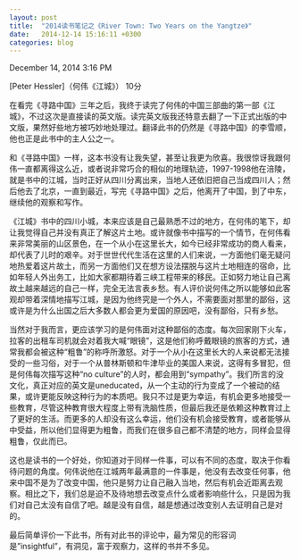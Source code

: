 ```yaml
---
layout: post
title:  "2014读书笔记之《River Town: Two Years on the Yangtze》"
date:   2014-12-14 15:16:11 +0300
categories: blog
---
```

December 14, 2014 3:16 PM

[Peter Hessler]<River Town: Two Years on the Yangtze>（何伟《江城》） 10分

在看完《寻路中国》三年之后，我终于读完了何伟的中国三部曲的第一部《江城》，不过这次是直接读的英文版。读完英文版我还特意去翻了一下正式出版的中文版，果然好些地方被巧妙地处理过。翻译此书的仍然是《寻路中国》的李雪顺，他也正是此书中的主人公之一。

和《寻路中国》一样，这本书没有让我失望，甚至让我更为欣喜。我很惊讶我跟何伟一直都离得这么近，或者说非常巧合的相似的地理轨迹，1997-1998他在涪陵，就是书中的江城，当时正好从四川分离出来，当地人还依旧把自己当成四川人；然后他去了北京，一直到最近，写完《寻路中国》之后，他离开了中国，到了中东，继续他的观察和写作。

《江城》书中的四川小城，本来应该是自己最熟悉不过的地方，在何伟的笔下，却让我觉得自己并没有真正了解这片土地。或许就像书中描写的一个情节，在何伟看来非常美丽的山区景色，在一个从小在这里长大，如今已经非常成功的商人看来，却代表了儿时的艰辛。对于世世代代生活在这里的人们来说，一方面他们毫无疑问地热爱着这片故土，而另一方面他们又在想方设法摆脱与这片土地相连的宿命，比如年轻人外出务工，比如大家都期待着三峡工程带来的移民。正如努力地让自己离故土越来越远的自己一样，完全无法言表乡愁。有人评价说何伟之所以能够如此客观却带着深情地描写江城，是因为他终究是一个外人，不需要面对那里的鄙俗，这或许是为什么出国之后大多数人都会更为爱国的原因吧，没有鄙俗，只有乡愁。

当然对于我而言，更应该学习的是何伟面对这种鄙俗的态度。每次回家刚下火车，拉客的出租车司机就会对着我大喊“眼镜”，这是他们称呼戴眼镜的旅客的方式，通常我都会被这种“粗鲁”的称呼所激怒。对于一个从小在这里长大的人来说都无法接受的一些习俗，对于一个从普林斯顿和牛津毕业的美国人来说，这得有多冒犯，但是何伟每次描写这种“no culture”的人时，都会用到“sympathy”。我们所言的没文化，真正对应的英文是uneducated，从一个主动的行为变成了一个被动的结果，或许更能反映这种行为的本质吧。我只不过是更为幸运，有机会更多地接受一些教育，尽管这种教育很大程度上带有洗脑性质，但最后我还是依赖这种教育过上了更好的生活。而更多的人却没有这么幸运，他们没有机会接受教育，或者能够从中受益，所以他们显得更为粗鲁，而我们在很多自己都不清楚的地方，同样会显得粗鲁，仅此而已。

这也是读书的一个好处，你知道对于同样一件事，可以有不同的态度，取决于你看待问题的角度。何伟说他在江城两年最满意的一件事是，他没有去改变任何事，他来中国不是为了改变中国，他只是努力让自己融入当地，然后有机会近距离去观察。相比之下，我们总是迫不及待地想去改变点什么或者影响些什么，只是因为我们对自己太没有自信了吧。越是没有自信，越是想通过改变别人去证明自己是对的。

最后简单评价一下此书，所有对此书的评论中，最为常见的形容词是”insightful”，有洞见，富于观察力，这样的书并不多见。
